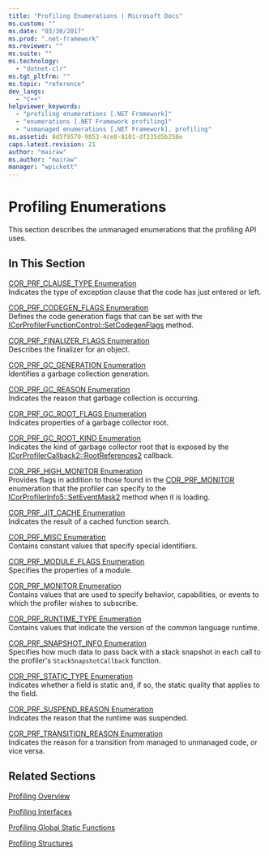 ```yaml
---
title: "Profiling Enumerations | Microsoft Docs"
ms.custom: ""
ms.date: "03/30/2017"
ms.prod: ".net-framework"
ms.reviewer: ""
ms.suite: ""
ms.technology: 
  - "dotnet-clr"
ms.tgt_pltfrm: ""
ms.topic: "reference"
dev_langs: 
  - "C++"
helpviewer_keywords: 
  - "profiling enumerations [.NET Framework]"
  - "enumerations [.NET Framework profiling]"
  - "unmanaged enumerations [.NET Framework], profiling"
ms.assetid: 8d5f9570-9853-4ce8-8101-df235d5b258e
caps.latest.revision: 21
author: "mairaw"
ms.author: "mairaw"
manager: "wpickett"
---
```

# Profiling Enumerations
This section describes the unmanaged enumerations that the profiling API uses.  
  
## In This Section  
 [COR_PRF_CLAUSE_TYPE Enumeration](../../../../docs/framework/unmanaged-api/profiling/cor-prf-clause-type-enumeration.md)  
 Indicates the type of exception clause that the code has just entered or left.  
  
 [COR_PRF_CODEGEN_FLAGS Enumeration](../../../../docs/framework/unmanaged-api/profiling/cor-prf-codegen-flags-enumeration.md)  
 Defines the code generation flags that can be set with the [ICorProfilerFunctionControl::SetCodegenFlags](../../../../docs/framework/unmanaged-api/profiling/icorprofilerfunctioncontrol-setcodegenflags-method.md) method.  
  
 [COR_PRF_FINALIZER_FLAGS Enumeration](../../../../docs/framework/unmanaged-api/profiling/cor-prf-finalizer-flags-enumeration.md)  
 Describes the finalizer for an object.  
  
 [COR_PRF_GC_GENERATION Enumeration](../../../../docs/framework/unmanaged-api/profiling/cor-prf-gc-generation-enumeration.md)  
 Identifies a garbage collection generation.  
  
 [COR_PRF_GC_REASON Enumeration](../../../../docs/framework/unmanaged-api/profiling/cor-prf-gc-reason-enumeration.md)  
 Indicates the reason that garbage collection is occurring.  
  
 [COR_PRF_GC_ROOT_FLAGS Enumeration](../../../../docs/framework/unmanaged-api/profiling/cor-prf-gc-root-flags-enumeration.md)  
 Indicates properties of a garbage collector root.  
  
 [COR_PRF_GC_ROOT_KIND Enumeration](../../../../docs/framework/unmanaged-api/profiling/cor-prf-gc-root-kind-enumeration.md)  
 Indicates the kind of garbage collector root that is exposed by the [ICorProfilerCallback2::RootReferences2](../../../../docs/framework/unmanaged-api/profiling/icorprofilercallback2-rootreferences2-method.md) callback.  
  
 [COR_PRF_HIGH_MONITOR Enumeration](../../../../docs/framework/unmanaged-api/profiling/cor-prf-high-monitor-enumeration.md)  
 Provides flags in addition to those found in the [COR_PRF_MONITOR](../../../../docs/framework/unmanaged-api/profiling/cor-prf-monitor-enumeration.md) enumeration that the profiler can specify to the [ICorProfilerInfo5::SetEventMask2](../../../../docs/framework/unmanaged-api/profiling/icorprofilerinfo5-seteventmask2-method.md) method when it is loading.  
  
 [COR_PRF_JIT_CACHE Enumeration](../../../../docs/framework/unmanaged-api/profiling/cor-prf-jit-cache-enumeration.md)  
 Indicates the result of a cached function search.  
  
 [COR_PRF_MISC Enumeration](../../../../docs/framework/unmanaged-api/profiling/cor-prf-misc-enumeration.md)  
 Contains constant values that specify special identifiers.  
  
 [COR_PRF_MODULE_FLAGS Enumeration](../../../../docs/framework/unmanaged-api/profiling/cor-prf-module-flags-enumeration.md)  
 Specifies the properties of a module.  
  
 [COR_PRF_MONITOR Enumeration](../../../../docs/framework/unmanaged-api/profiling/cor-prf-monitor-enumeration.md)  
 Contains values that are used to specify behavior, capabilities, or events to which the profiler wishes to subscribe.  
  
 [COR_PRF_RUNTIME_TYPE Enumeration](../../../../docs/framework/unmanaged-api/profiling/cor-prf-runtime-type-enumeration.md)  
 Contains values that indicate the version of the common language runtime.  
  
 [COR_PRF_SNAPSHOT_INFO Enumeration](../../../../docs/framework/unmanaged-api/profiling/cor-prf-snapshot-info-enumeration.md)  
 Specifies how much data to pass back with a stack snapshot in each call to the profiler's `StackSnapshotCallback` function.  
  
 [COR_PRF_STATIC_TYPE Enumeration](../../../../docs/framework/unmanaged-api/profiling/cor-prf-static-type-enumeration.md)  
 Indicates whether a field is static and, if so, the static quality that applies to the field.  
  
 [COR_PRF_SUSPEND_REASON Enumeration](../../../../docs/framework/unmanaged-api/profiling/cor-prf-suspend-reason-enumeration.md)  
 Indicates the reason that the runtime was suspended.  
  
 [COR_PRF_TRANSITION_REASON Enumeration](../../../../docs/framework/unmanaged-api/profiling/cor-prf-transition-reason-enumeration.md)  
 Indicates the reason for a transition from managed to unmanaged code, or vice versa.  
  
## Related Sections  
 [Profiling Overview](../../../../docs/framework/unmanaged-api/profiling/profiling-overview.md)  
  
 [Profiling Interfaces](../../../../docs/framework/unmanaged-api/profiling/profiling-interfaces.md)  
  
 [Profiling Global Static Functions](../../../../docs/framework/unmanaged-api/profiling/profiling-global-static-functions.md)  
  
 [Profiling Structures](../../../../docs/framework/unmanaged-api/profiling/profiling-structures.md)